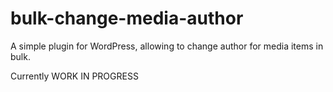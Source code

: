 # bulk-change-media-author
A simple plugin for WordPress, allowing to change author for media items in bulk.

Currently WORK IN PROGRESS
